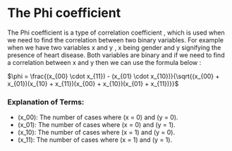 

# The Phi coefficient

The Phi coefficient is a type of correlation coefficient , which is used when we need to find the correlation between two binary variables.
For example when we have two variables x and y , x being gender and y signifying the presence of heart disease. 
Both variables are binary and if we need to find a correlation between x and y then we can use the formula below :


$\phi = \frac{(x_{00} \cdot x_{11}) - (x_{01} \cdot x_{10})}{\sqrt{(x_{00} + x_{01})(x_{10} + x_{11})(x_{00} + x_{10})(x_{01} + x_{11})}}$




### Explanation of Terms:
- \(x_00\): The number of cases where \(x = 0\) and \(y = 0\).
- \(x_01\): The number of cases where \(x = 0\) and \(y = 1\).
- \(x_10\): The number of cases where \(x = 1\) and \(y = 0\).
- \(x_11\): The number of cases where \(x = 1\) and \(y = 1\).


    
    
